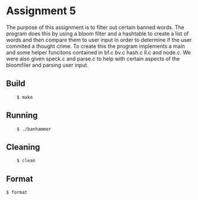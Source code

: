 # Assignment 5
The purpose of this assignment is to filter out certain banned words. The program does this by using a bloom filter and a hashtable to create a list of words and then compare them to user input in order to determine if the user commited a thought crime. To create this the program implements a main and some helper funcitons contained in bf.c bv.c hash.c ll.c and node.c. We were also given speck.c and parse.c to help with certain aspects of the bloomfiler and parsing user input.

## Build

        $ make

## Running

        $ ./banhammer  

## Cleaning

        $ clean

## Format

	$ format

